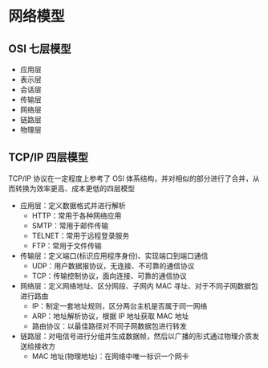 # 网络模型

## OSI 七层模型

- 应用层
- 表示层
- 会话层
- 传输层
- 网络层
- 链路层
- 物理层

## TCP/IP 四层模型

TCP/IP 协议在一定程度上参考了 OSI 体系结构，并对相似的部分进行了合并，从而转换为效率更高、成本更低的四层模型

- 应用层：定义数据格式并进行解析
  - HTTP：常用于各种网络应用
  - SMTP：常用于邮件传输
  - TELNET：常用于远程登录服务
  - FTP：常用于文件传输
- 传输层：定义端口(标识应用程序身份)、实现端口到端口通信
  - UDP：用户数据报协议，无连接、不可靠的通信协议
  - TCP：传输控制协议，面向连接、可靠的通信协议
- 网络层：定义网络地址、区分网段、子网内 MAC 寻址、对于不同子网数据包进行路由
  - IP：制定一套地址规则，区分两台主机是否属于同一网络
  - ARP：地址解析协议，根据 IP 地址获取 MAC 地址
  - 路由协议：以最佳路径对不同子网数据包进行转发
- 链路层：对电信号进行分组并生成数据帧，然后以广播的形式通过物理介质发送给接收方
  - MAC 地址(物理地址)：在网络中唯一标识一个网卡
